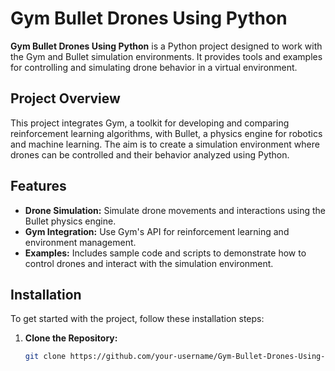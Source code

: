 # Gym Bullet Drones Using Python

**Gym Bullet Drones Using Python** is a Python project designed to work with the Gym and Bullet simulation environments. It provides tools and examples for controlling and simulating drone behavior in a virtual environment.

## Project Overview

This project integrates Gym, a toolkit for developing and comparing reinforcement learning algorithms, with Bullet, a physics engine for robotics and machine learning. The aim is to create a simulation environment where drones can be controlled and their behavior analyzed using Python.

## Features

- **Drone Simulation:** Simulate drone movements and interactions using the Bullet physics engine.
- **Gym Integration:** Use Gym's API for reinforcement learning and environment management.
- **Examples:** Includes sample code and scripts to demonstrate how to control drones and interact with the simulation environment.

## Installation

To get started with the project, follow these installation steps:

1. **Clone the Repository:**
   ```bash
   git clone https://github.com/your-username/Gym-Bullet-Drones-Using-Python.git
